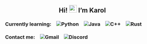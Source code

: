 ## <p align="center">Hi! <img src="https://media.giphy.com/media/hvRJCLFzcasrR4ia7z/giphy.gif" width="25"> I’m Karol</p>

### <p align="left">Currently learning:&emsp;![Python](https://img.shields.io/badge/PYTHON-3776AB?style=for-the-badge&logo=python&logoColor=white)&emsp;![Java](https://img.shields.io/badge/Java-white?style=for-the-badge)&emsp;![C++](https://img.shields.io/badge/C++-00599C?style=for-the-badge&logo=cplusplus&logoColor=white)&emsp;![Rust](https://img.shields.io/badge/RUST-000000?style=for-the-badge&logo=rust&logoColor=white)</p>

### <p align="left">Contact me:&emsp;![Gmail](https://img.shields.io/badge/karol.kulinowski@gmail.com-EA4335?style=for-the-badge&logo=gmail&logoColor=white)&emsp;![Discord](https://img.shields.io/badge/onetimekalor-5865F2?style=for-the-badge&logo=discord&logoColor=white)</p>

<!--- ![Protonmail](https://img.shields.io/badge/kulinowski@protonmail.com-6D4AFF?style=for-the-badge&logo=protonmail&logoColor=FFFFFF) --->
<!---
karol-kulinowski/karol-kulinowski is a ✨ special ✨ repository because its `README.md` (this file) appears on your GitHub profile.
You can click the Preview link to take a look at your changes.
--->
